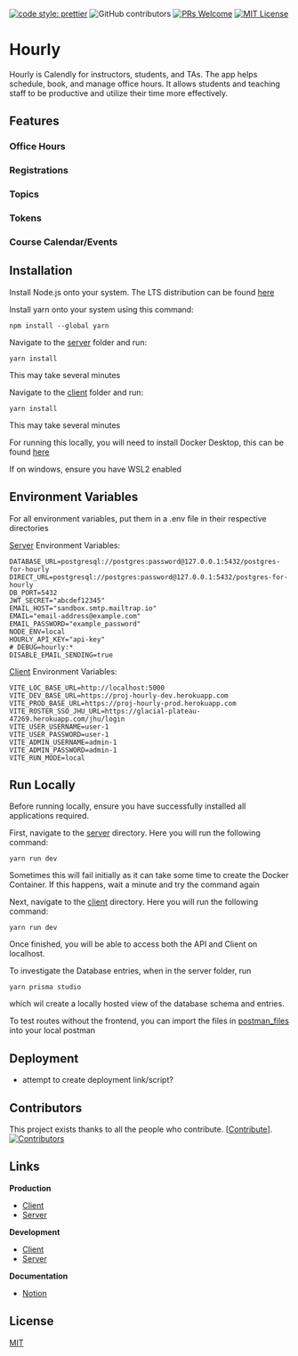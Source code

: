 [![code style: prettier](https://img.shields.io/badge/code_style-prettier-ff69b4.svg)](https://github.com/prettier/prettier)
![GitHub contributors](https://img.shields.io/github/contributors/jhu-collab/proj-hourly)
[![PRs Welcome](https://img.shields.io/badge/PRs-welcome-brightgreen.svg)](CONTRIBUTING.md#pull-requests)
[![MIT License](https://img.shields.io/badge/License-MIT-green.svg)](https://choosealicense.com/licenses/mit/)

# Hourly

Hourly is Calendly for instructors, students, and TAs. The app helps schedule,
book, and manage office hours. It allows students and teaching staff
to be productive and utilize their time more effectively.

## Features

### Office Hours

### Registrations

### Topics

### Tokens

### Course Calendar/Events

## Installation

Install Node.js onto your system. The LTS distribution can be found [here](https://nodejs.org/en)

Install yarn onto your system using this command:

```
npm install --global yarn
```

Navigate to the [server](./server/) folder and run:

```
yarn install
```

This may take several minutes

Navigate to the [client](./client/) folder and run:

```
yarn install
```

This may take several minutes

For running this locally, you will need to install Docker Desktop, this can be found [here](https://www.docker.com/products/docker-desktop/)

If on windows, ensure you have WSL2 enabled

## Environment Variables

For all environment variables, put them in a .env file in their respective directories

[Server](./server/) Environment Variables:

```
DATABASE_URL=postgresql://postgres:password@127.0.0.1:5432/postgres-for-hourly
DIRECT_URL=postgresql://postgres:password@127.0.0.1:5432/postgres-for-hourly
DB_PORT=5432
JWT_SECRET="abcdef12345"
EMAIL_HOST="sandbox.smtp.mailtrap.io"
EMAIL="email-address@example.com"
EMAIL_PASSWORD="example_password"
NODE_ENV=local
HOURLY_API_KEY="api-key"
# DEBUG=hourly:*
DISABLE_EMAIL_SENDING=true
```

[Client](./client/) Environment Variables:

```
VITE_LOC_BASE_URL=http://localhost:5000
VITE_DEV_BASE_URL=https://proj-hourly-dev.herokuapp.com
VITE_PROD_BASE_URL=https://proj-hourly-prod.herokuapp.com
VITE_ROSTER_SSO_JHU_URL=https://glacial-plateau-47269.herokuapp.com/jhu/login
VITE_USER_USERNAME=user-1
VITE_USER_PASSWORD=user-1
VITE_ADMIN_USERNAME=admin-1
VITE_ADMIN_PASSWORD=admin-1
VITE_RUN_MODE=local
```

## Run Locally

Before running locally, ensure you have successfully installed all applications required.

First, navigate to the [server](./server/) directory. Here you will run the following command:

```
yarn run dev
```

Sometimes this will fail initially as it can take some time to create the Docker Container. If this happens, wait a minute and try the command again

Next, navigate to the [client](./client/) directory. Here you will run the following command:

```
yarn run dev
```

Once finished, you will be able to access both the API and Client on localhost.

To investigate the Database entries, when in the server folder, run

```
yarn prisma studio
```

which wil create a locally hosted view of the database schema and entries.

To test routes without the frontend, you can import the files in [postman_files](./postman_files/) into your local postman

## Deployment

- attempt to create deployment link/script?

## Contributors

This project exists thanks to all the people who contribute. [[Contribute](CONTRIBUTING.md)].
[![Contributors](https://contrib.rocks/preview?repo=jhu-collab/proj-hourly)](https://github.com/jhu-collab/proj-hourly/graphs/contributors)

## Links

**Production**

- [Client](https://jhu-collab.github.io/proj-hourly)
- [Server](https://hourly-prod-62db14654e8d.herokuapp.com/api/)

**Development**

- [Client](https://hourly-dev.caprover.madooei.com/)
- [Server](https://hourly-api-dev.caprover.madooei.com/)

**Documentation**

- [Notion](https://www.notion.so/madooei/Hourly-5d20c5d7ed074169b0bdca374b1cbbbd)

## License

[MIT](https://choosealicense.com/licenses/mit/)
